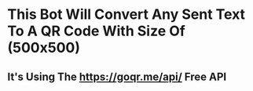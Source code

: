 # This Bot Will Convert Any Sent Text To A QR Code With Size Of (500x500)

## It's Using The https://goqr.me/api/ Free API
